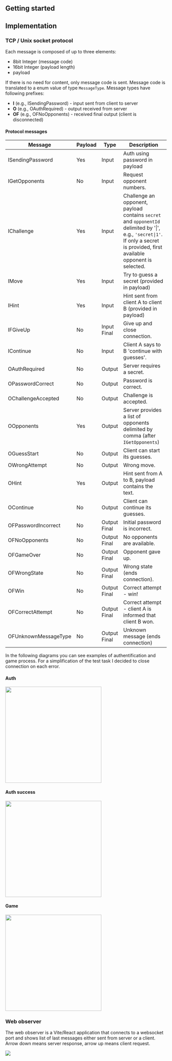 ## Getting started

## Implementation
### TCP / Unix socket protocol

Each message is composed of up to three elements:
- 8bit Integer (message code)
- 16bit Integer (payload length)
- payload
  
If there is no need for content, only message code is sent.
Message code is translated to a enum value of type `MessageType`.
Message types have following prefixes:
- **I** (e.g., ISendingPassword) - input sent from client to server
- **O** (e.g., OAuthRequired) - output received from server
- **OF** (e.g., OFNoOpponents) - received final output (client is disconnected)

#### Protocol messages
| Message              | Payload  |  Type      |  Description          |
|----------------------|----------|------------|----------------------|
| ISendingPassword     | Yes       |  Input     |  Auth using password in payload  |  
| IGetOpponents        | No       |  Input     |  Request opponent numbers.  |  
| IChallenge           | Yes       |  Input     | Challenge an opponent, payload contains `secret` and `opponentId` delimited by '\|', e.g., `'secret\|1'`. If only a secret is provided, first available opponent is selected.                |  
| IMove                | Yes      |  Input     |  Try to guess a secret (provided in payload)                    |  
|   IHint              | Yes      |  Input     |  Hint sent from client A to client B   (provided in payload)                  |  
|   IFGiveUp           | No      |  Input Final|  Give up and close connection.                    |  
|   IContinue          | No         |  Input     |  Client A says to B 'continue with guesses'.                    |  
|   OAuthRequired      | No         |  Output    | Server requires a secret.                     |
|   OPasswordCorrect   |  No        |  Output    |  Password is correct.                    |
|  OChallengeAccepted  | No         |  Output    |  Challenge is accepted.                    |
|   OOpponents         |  Yes      |  Output    |  Server provides a list of opponents delimited by comma (after `IGetOpponents`)                  |
|   OGuessStart        |  No      |  Output    |   Client can start its guesses.                   |
|    OWrongAttempt     |  No        |  Output    | Wrong move.                     |
|     OHint            |  Yes        |  Output    |  Hint sent from A to B, payload contains the text.                    |
|    OContinue         |  No        |  Output    |   Client can continue its guesses.                    |
|    OFPasswordIncorrect|  No      |  Output Final |  Initial password is incorrect.                    |
|     OFNoOpponents    |  No      |  Output Final |  No opponents are available.                    |
|     OFGameOver       |  No      |  Output Final |  Opponent gave up.                    |
|    OFWrongState      |  No      |  Output Final |  Wrong state (ends connection).                    |
|     OFWin            |  No      |  Output Final |  Correct attempt - win!                    |
|     OFCorrectAttempt |  No      |  Output Final |  Correct attempt - client A is informed that client B won.                    |
| OFUnknownMessageType |  No      |  Output Final |  Unknown message (ends connection)                    |

In the following diagrams you can see examples of authentification and game process. For a simplification of the test task I decided to close connection on each error.

#### Auth 
<img src="https://github.com/alesh-kajzar/luxonis-test/assets/3010825/b30737c9-775e-4523-bf8f-ab72b6127fef" width="300" />

#### Auth success
<img src="https://github.com/alesh-kajzar/luxonis-test/assets/3010825/b2197fa7-56aa-4875-b26e-3b9309540c2d" width="300" />

#### Game
<img src="https://github.com/alesh-kajzar/luxonis-test/assets/3010825/01c638e6-675d-4b10-9ae4-9409ae88762a" width="300" />

### Web observer
The web observer is a Vite/React application that connects to a websocket port and shows list of last messages either sent from server or a client. Arrow down means server response, arrow up means client request.

<kbd>
<img src="https://github.com/alesh-kajzar/luxonis-test/assets/3010825/8355295e-673b-4f63-b8a4-bb47aa132367" />
</kbd>

